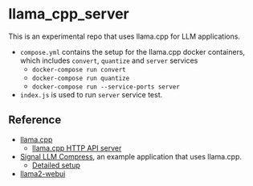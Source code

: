 # llama_cpp_server

This is an experimental repo that uses llama.cpp for LLM applications.

- `compose.yml` contains the setup for the llama.cpp docker containers, which includes `convert`, `quantize` and `server` services
  - `docker-compose run convert`
  - `docker-compose run quantize`
  - `docker-compose run --service-ports server`
- `index.js` is used to run `server` service test.

## Reference

- [llama.cpp](https://github.com/ggerganov/llama.cpp)
  - [llama.cpp HTTP API server](https://github.com/ggerganov/llama.cpp/tree/master/examples/server)
- [Signal LLM Compress](https://github.com/Wheest/signal-compress/tree/main), an example application that uses llama.cpp.
  - [Detailed setup](https://github.com/Wheest/wheest.github.io/blob/6a5e0c1ff075a03d3ed2c778243e878d767b39ba/_posts/2023-09-05-signal_compress_docker_compose.md)
- [llama2-webui](https://github.com/liltom-eth/llama2-webui)
